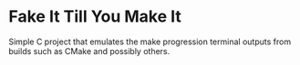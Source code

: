 # Fake It Till You Make It

Simple C project that emulates the make progression terminal outputs
from builds such as CMake and possibly others.
